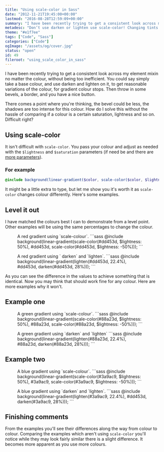 ```yaml
---
title: "Using scale-color in Sass"
date: "2012-11-21T19:45:00+00:00"
lastmod: "2016-08-28T12:59:09+00:00"
summary: "I have been recently trying to get a consistent look across my element mixin no matter the colour. That’s where scale-color comes in."
metadesc: "Don’t use darken or lighten use scale-color! Changing tints and shades will be more predictable, read the post to find out why."
theme: "#e1f7ee"
tags: ["Code", "Sass"]
categories: ["Code"]
ogImage: "/assets/og/cover.jpg"
status: "open"
id: 49
fileroot: "using_scale_color_in_sass"
---
```


I have been recently trying to get a consistent look across my element mixin no matter the colour, without being too inefficient. You could say simply take a base colour, and use darken and lighten on it, to get reasonable variations of the colour, for gradient colour stops. Then throw in some bevels, a border, and you have a nice button.

There comes a point where you're thinking, the bevel could be less, the shadows are too intense for this colour. How do I solve this without the hassle  of comparing if a colour is a certain saturation, lightness and so on. Difficult right?

## Using scale-color
It isn't difficult with `scale-color`. You pass your colour and adjust as needed with the `$lightness` and `$saturation` parameters (if need be and there are [more parameters](http://sass-lang.com/docs/yardoc/Sass/Script/Functions.html#scale_color-instance_method "Full documentation for scale-color")).

### For example
```sass
@include background(linear-gradient($color, scale-color($color, $lightness: -20%)));
```

It might be a little extra to type, but let me show you it's worth it as `scale-color` changes colour differently. Here's some examples.

## Level it out
I have matched the colours best I can to demonstrate from a level point. Other examples will be using the same percentages to change the colour.

<div className="flex sc-examples">
<figure className="flex-auto example-box">
  <span className="e1-scale" role="img" aria-label="Using scale-color to demonstrate a red gradient"></span>
  <figcaption>
    A red gradient using `scale-colour`.
    ```sass
    @include background(linear-gradient(scale-color(#dd453d, $lightness: 50%), #dd453d, scale-color(#dd453d, $lightness: -50%)));
    ```
  </figcaption>
</figure>
<figure className="flex-auto example-box">
  <span className="e1-darken" role="img" aria-label="Using scale-color to demonstrate a red gradient"></span>
  <figcaption>
    A red gradient using ` darken` and `lighten`.
    ```sass
    @include background(linear-gradient(lighten(#dd453d, 22.4%), #dd453d, darken(#dd453d, 28%)));
    ```
  </figcaption>
</figure>
</div>

As you can see the difference in the values to achieve something that is identical. Now you may think that should work fine for any colour. Here are more examples why it won't.


## Example one

<div className="flex sc-examples">
<figure className="flex-auto example-box">
  <span className="e2-scale" role="img" aria-label="Using scale-color to demonstrate a green gradient"></span>
  <figcaption>
    A green gradient using `scale-colour`.
    ```sass
    @include background(linear-gradient(scale-color(#88a23d, $lightness: 50%), #88a23d, scale-color(#88a23d, $lightness: -50%)));
    ```
  </figcaption>
</figure>
<figure className="flex-auto example-box">
  <span className="e2-darken" role="img" aria-label="Using darken/lighten to demonstrate a red gradient"></span>
  <figcaption>
    A green gradient using `darken` and `lighten`
    ```sass
    @include background(linear-gradient(lighten(#88a23d, 22.4%), #88a23d, darken(#88a23d, 28%)));
    ```
  </figcaption>
</figure>
</div>

## Example two

<div className="flex sc-examples">
<figure className="flex-auto example-box">
  <span className="e3-scale" role="img" aria-label="Using scale-color to demonstrate a blue gradient"></span>
  <figcaption>
    A blue gradient using `scale-colour`.
    ```sass
@include background(linear-gradient(scale-color(#3a9ac9, $lightness: 50%), #3a9ac9, scale-color(#3a9ac9, $lightness: -50%)));
```
  </figcaption>
</figure>
<figure className="flex-auto example-box">
  <span className="e3-darken" role="img" aria-label="Using darken/lighten to demonstrate a blue gradient"></span>
  <figcaption>
    A blue gradient using `darken` and `lighten`.
    ```sass
    @include background(linear-gradient(lighten(#3a9ac9, 22.4%), #dd453d, darken(#3a9ac9, 28%)));
    ```
  </figcaption>
</figure>
</div>


## Finishing comments
From the examples you'll see their differences along the way from colour to colour. Comparing the examples which aren't using `scale-color` you'll notice while they may look fairly similar there is a slight difference. It becomes more apparent as you use more colours.

<style jsx="true">{`
.sc-examples { gap: 2.5%; }
.example-box p:first-child {
  margin-top: 0;
  font-size: 1em; }
.example-box [role="img"] {
  border-radius: 8px;
  display: inline-block;
  vertical-align: top;
  width: 100%;
  height: 200px;
  margin: 0 0 1.5em; }
.example-box figcaption,
.example-box .code-block {
  position: static;
  width: 100%; }
.example-box figcaption {
  padding: 0; }
.example-box figcaption:before {
  display: none; }
.e1-scale { background: linear-gradient(#eea29e, #dd453d, #781a15); }
.e1-darken { background: linear-gradient(#eea29e, #dd453d, #761a15); }
.e2-scale { background: linear-gradient(#c7d897, #88a23d, #44511f); }
.e2-darken { background: linear-gradient(#bcd081, #88a23d, #313a16); }
.e3-scale { background: linear-gradient(#9dcce4, #3a9ac9, #1c4d66); }
.e3-darken { background: linear-gradient(#94c8e2, #3a9ac9, #19455b); }
`}</style>
